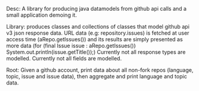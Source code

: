 Desc:
A library for producing java datamodels from github api calls and a small application demoing it.

Library:
produces classes and collections of classes that model github api v3 json response data.
URL data (e.g: repository.issues) is fetched at user access time (aRepo.getIssues()) and its results are simply presented as more data (for (final Issue issue : aRepo.getIssues()) System.out.println(issue.getTitle());)
Currently not all response types are modelled. Currently not all fields are modelled.

Root:
Given a github account, print data about all non-fork repos (language, topic, issue and issue data), then aggregate and print language and topic data.
